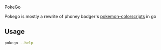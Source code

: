 PokeGo

Pokego is mostly a rewrite of phoney badger's [pokemon-colorscripts](https://gitlab.com/phoneybadger/pokemon-colorscripts) in go 


## Usage

```bash
pokego --help

```
